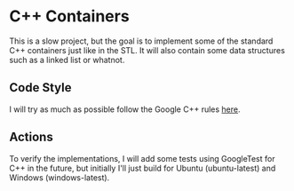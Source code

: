 # C++ Containers
This is a slow project, but the goal is to implement some of the standard C++ containers just like in the STL. It will also contain some data structures such as a linked list or whatnot.
## Code Style
I will try as much as possible follow the Google C++ rules [here](https://google.github.io/styleguide/cppguide.html).
## Actions
To verify the implementations, I will add some tests using GoogleTest for C++ in the future, but initially I'll just build for Ubuntu (ubuntu-latest) and Windows (windows-latest).

